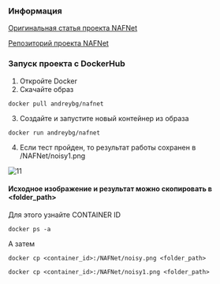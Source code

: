 ### Информация
[Оригинальная статья проекта NAFNet](https://paperswithcode.com/paper/simple-baselines-for-image-restoration)

[Репозиторий проекта NAFNet](https://github.com/megvii-research/NAFNet)


### Запуск проекта с DockerHub

1. Откройте Docker
2. Скачайте образ 
```
docker pull andreybg/nafnet
```
3. Создайте и запустите новый контейнер из образа
```
docker run andreybg/nafnet
```
4. Если тест пройден, то результат работы сохранен в  /NAFNet/noisy1.png

![11](https://user-images.githubusercontent.com/112372506/233912727-f7ffc309-d279-4232-bab9-6706c170c637.jpg)

 
#### Исходное изображение и результат можно скопировать в <folder_path>
   
   Для этого узнайте CONTAINER ID 
   
   ```
   docker ps -a
   ```
   А затем
   ```
   docker cp <container_id>:/NAFNet/noisy.png <folder_path>
   ```
   ```
   docker cp <container_id>:/NAFNet/noisy1.png <folder_path>
   ```
